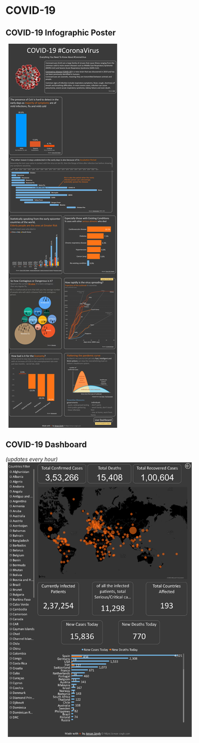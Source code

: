 # COVID-19
## COVID-19 Infographic Poster

<img src="covid19 Infograph.jpg">

## COVID-19 Dashboard 
_(updates every hour)_
<img src="covid19-dashboard-1.jpg">
